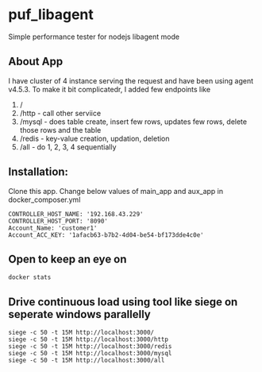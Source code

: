 # puf_libagent
Simple performance tester for nodejs libagent mode


## About App
I have cluster of 4 instance serving the request and have been using agent v4.5.3. To make it bit complicatedr,
I added few endpoints like

1. /
2. /http - call other serviice
3. /mysql - does table create, insert few rows, updates few rows, delete those rows and the table
4. /redis - key-value creation, updation, deletion
5. /all - do 1, 2, 3, 4 sequentially

## Installation:
Clone this app.
Change below values of main_app and aux_app in docker_composer.yml
```
CONTROLLER_HOST_NAME: '192.168.43.229'
CONTROLLER_HOST_PORT: '8090'
Account_Name: 'customer1'
Account_ACC_KEY: '1afacb63-b7b2-4d04-be54-bf173dde4c0e'
```

## Open to keep an eye on
```docker stats```

## Drive continuous load using tool like siege on seperate windows parallelly
```
siege -c 50 -t 15M http://localhost:3000/
siege -c 50 -t 15M http://localhost:3000/http
siege -c 50 -t 15M http://localhost:3000/redis
siege -c 50 -t 15M http://localhost:3000/mysql
siege -c 50 -t 15M http://localhost:3000/all
```
